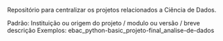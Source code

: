Repositório para centralizar os projetos relacionados a Ciência de Dados.

Padrão:
Instituição ou origem do projeto / modulo ou versão / breve descrição
  Exemplos:
    ebac_python-basic_projeto-final_analise-de-dados
